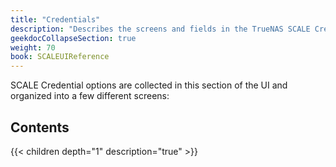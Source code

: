 ```yaml
---
title: "Credentials"
description: "Describes the screens and fields in the TrueNAS SCALE Credentials section."
geekdocCollapseSection: true
weight: 70
book: SCALEUIReference
---
```


SCALE Credential options are collected in this section of the UI and organized into a few different screens:

## Contents

{{< children depth="1" description="true" >}}
